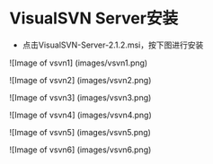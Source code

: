 # VisualSVN Server安装

- 点击VisualSVN-Server-2.1.2.msi，按下图进行安装

![Image of vsvn1]
(images/vsvn1.png)

![Image of vsvn2]
(images/vsvn2.png)

![Image of vsvn3]
(images/vsvn3.png)

![Image of vsvn4]
(images/vsvn4.png)

![Image of vsvn5]
(images/vsvn5.png)

![Image of vsvn6]
(images/vsvn6.png)

